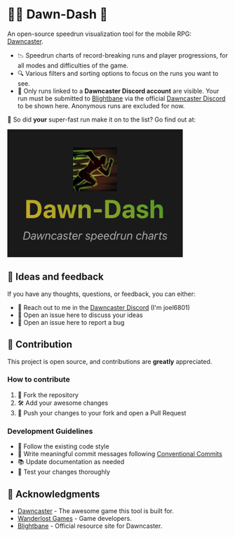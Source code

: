 # 🏃‍♂️ Dawn-Dash 💨

An open-source speedrun visualization tool for the mobile RPG: [Dawncaster](https://dawncaster.wanderlost.games/).

- 📉 Speedrun charts of record-breaking runs and player progressions, for all modes and difficulties of the game.
- 🔍 Various filters and sorting options to focus on the runs you want to see.
- 🔗 Only runs linked to a **Dawncaster Discord account** are visible. Your run must be submitted to [Blightbane](https://blightbane.io/) via the official [Dawncaster Discord](https://discord.gg/pfeMG9c) to be shown here. Anonymous runs are excluded for now.

👀 So did **your** super-fast run make it on to the list? Go find out at:

[![Dawn-Dash](./public/og-image.png "Click to visit Dawn-Dash")](https://dawn-dash.com/)


## 🤔 Ideas and feedback

If you have any thoughts, questions, or feedback, you can either:

- 💬 Reach out to me in the [Dawncaster Discord](https://discord.gg/pfeMG9c) (I'm joel6801)
- 📝 Open an issue here to discuss your ideas
- 🐞 Open an issue here to report a bug

## 🤝 Contribution

This project is open source, and contributions are **greatly** appreciated.

### How to contribute

1. 🍴 Fork the repository
2. 🛠️ Add your awesome changes
3. 🔄 Push your changes to your fork and open a Pull Request

### Development Guidelines

- 💅 Follow the existing code style
- 📝 Write meaningful commit messages following [Conventional Commits](https://www.conventionalcommits.org/)
- 📚 Update documentation as needed
- 🧪 Test your changes thoroughly


## 🙏 Acknowledgments

- [Dawncaster](https://dawncaster.wanderlost.games/) - The awesome game this tool is built for.
- [Wanderlost Games](https://wanderlost.games/) - Game developers.
- [Blightbane](https://blightbane.io/) - Official resource site for Dawncaster.
